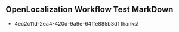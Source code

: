 ## OpenLocalization Workflow Test MarkDown
* 4ec2c11d-2ea4-420d-9a9e-64ffe885b3df 
thanks!<!--HONumber=Mar16_HO4-->
